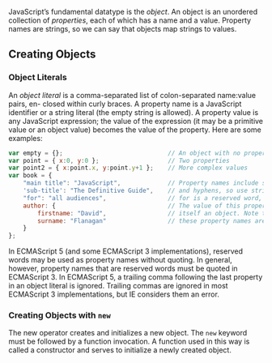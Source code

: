 JavaScript’s fundamental datatype is the _object_. An object is an unordered collection of _properties_, each of which has a name and a value. Property names are strings, so we can say that objects map strings to values.

## Creating Objects

### Object Literals
An _object literal_ is a comma-separated list of colon-separated name:value pairs, en- closed within curly braces. A property name is a JavaScript identifier or a string literal (the empty string is allowed). A property value is any JavaScript expression; the value of the expression (it may be a primitive value or an object value) becomes the value of the property. Here are some examples:
```javascript
var empty = {};                             // An object with no properties
var point = { x:0, y:0 };                   // Two properties
var point2 = { x:point.x, y:point.y+1 };    // More complex values
var book = {
    "main title": "JavaScript",             // Property names include spaces,
    'sub-title': "The Definitive Guide",    // and hyphens, so use string literals
    "for": "all audiences",                 // for is a reserved word, so quote
    author: {                               // The value of this property is
        firstname: "David",                 // itself an object. Note that
        surname: "Flanagan"                 // these property names are unquoted.
    }
};
```

In ECMAScript 5 (and some ECMAScript 3 implementations), reserved words may be used as property names without quoting. In general, however, property names that are reserved words must be quoted in ECMAScript 3. In ECMAScript 5, a trailing comma following the last property in an object literal is ignored. Trailing commas are ignored in most ECMAScript 3 implementations, but IE considers them an error.

### Creating Objects with `new`
The new operator creates and initializes a new object. The `new` keyword must be followed by a function invocation. A function used in this way is called a constructor and serves to initialize a newly created object.

